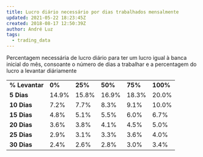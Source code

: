 ```yaml
---
title: Lucro diário necessário por dias trabalhados mensalmente
updated: 2021-05-22 18:23:45Z
created: 2018-08-17 12:50:39Z
author: André Luz
tags:
  - trading_data
---
```


Percentagem necessária de lucro diário para ter um lucro igual à banca inicial do mês, consoante o número de dias a trabalhar e a percentagem do lucro a levantar diáriamente

|     |     |     |     |     |     |
| --- | --- | --- | --- | --- | --- |
| **% Levantar** | **0%** | **25%** | **50%** | **75%** | **100%** |
| **5 Dias** | 14.9% | 15.8% | 16.9% | 18.3% | 20.0% |
| **10 Dias** | 7.2% | 7.7% | 8.3% | 9.1% | 10.0% |
| **15 Dias** | 4.8% | 5.1% | 5.5% | 6.0% | 6.7% |
| **20 Dias** | 3.6% | 3.8% | 4.1% | 4.5% | 5.0% |
| **25 Dias** | 2.9% | 3.1% | 3.3% | 3.6% | 4.0% |
| **30 Dias** | 2.4% | 2.6% | 2.8% | 3.0% | 3.4% |